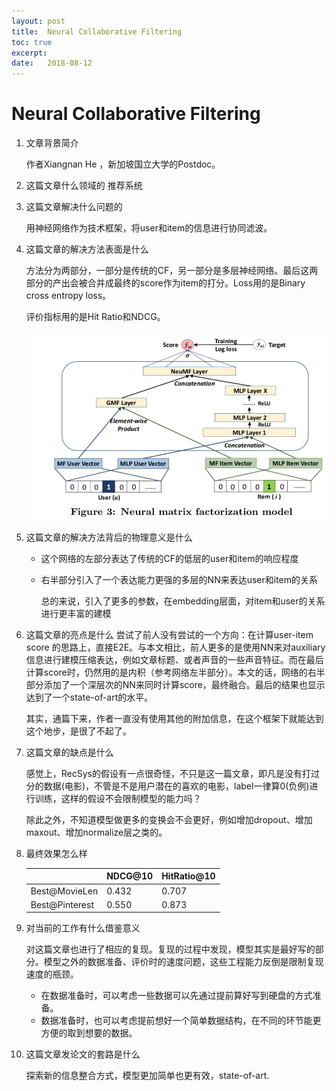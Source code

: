 ```yaml
---
layout: post
title:  Neural Collaborative Filtering
toc: true 
excerpt: 
date:   2018-08-12
---
```

# Neural Collaborative Filtering

1. 文章背景简介

   作者Xiangnan He ，新加坡国立大学的Postdoc。

2. 这篇文章什么领域的
   推荐系统

3. 这篇文章解决什么问题的

   用神经网络作为技术框架，将user和item的信息进行协同滤波。

4. 这篇文章的解决方法表面是什么

   方法分为两部分，一部分是传统的CF，另一部分是多层神经网络。最后这两部分的产出会被合并成最终的score作为item的打分。Loss用的是Binary cross entropy loss。

   评价指标用的是Hit Ratio和NDCG。

   ![image-20180812221021151](./_posts/static/pics/ncf-1.png)

   

5. 这篇文章的解决方法背后的物理意义是什么

   - 这个网络的左部分表达了传统的CF的低层的user和item的响应程度

   - 右半部分引入了一个表达能力更强的多层的NN来表达user和item的关系

     总的来说，引入了更多的参数，在embedding层面，对item和user的关系进行更丰富的建模

6. 这篇文章的亮点是什么
   尝试了前人没有尝试的一个方向：在计算user-item score 的思路上，直接E2E。与本文相比，前人更多的是使用NN来对auxiliary信息进行建模压缩表达，例如文章标题、或者声音的一些声音特征。而在最后计算score时，仍然用的是内积（参考网络左半部分）。本文的话，网络的右半部分添加了一个深层次的NN来同时计算score，最终融合。最后的结果也显示达到了一个state-of-art的水平。

   其实，通篇下来，作者一直没有使用其他的附加信息，在这个框架下就能达到这个地步，是很了不起了。

7. 这篇文章的缺点是什么

   感觉上，RecSys的假设有一点很奇怪，不只是这一篇文章，即凡是没有打过分的数据(电影)，不管是不是用户潜在的喜欢的电影，label一律算0(负例)进行训练，这样的假设不会限制模型的能力吗？

   除此之外，不知道模型做更多的变换会不会更好，例如增加dropout、增加maxout、增加normalize层之类的。

8. 最终效果怎么样

   |                | NDCG@10 | HitRatio@10 |
   | -------------- | ------- | ----------- |
   | Best@MovieLen  | 0.432   | 0.707       |
   | Best@Pinterest | 0.550   | 0.873       |

   

9. 对当前的工作有什么借鉴意义

   对这篇文章也进行了相应的复现。复现的过程中发现，模型其实是最好写的部分。模型之外的数据准备、评价时的速度问题，这些工程能力反倒是限制复现速度的瓶颈。

   - 在数据准备时，可以考虑一些数据可以先通过提前算好写到硬盘的方式准备。
   - 数据准备时，也可以考虑提前想好一个简单数据结构，在不同的环节能更方便的取到想要的数据。

10. 这篇文章发论文的套路是什么

    探索新的信息整合方式，模型更加简单也更有效，state-of-art.

